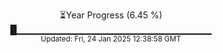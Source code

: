 <p align="center">
⏳Year Progress (6.45 %) <br>
█▁▁▁▁▁▁▁▁▁▁▁▁▁▁▁▁▁▁▁▁▁▁▁▁▁▁▁▁▁ <br>
<sub>Updated: Fri, 24 Jan 2025 12:38:58 GMT</sub>
</p>

